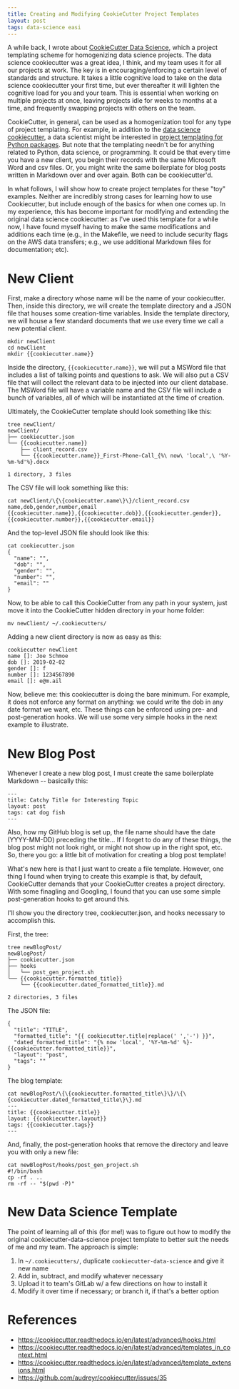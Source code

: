 ```yaml
---
title: Creating and Modifying CookieCutter Project Templates
layout: post
tags: data-science easi
---
```


A while back, I wrote about [CookieCutter Data Science](https://krbnite.github.io/Cookiecutter-Data-Science/), which
a project templating scheme for homogenizing data science projects.  The data science cookiecutter was a great idea, I think, 
and my team uses it for all our projects at work.  The 
key is in encouraging/enforcing a certain level of standards and structure.  It takes a little cognitive load to 
take on the data science cookiecutter your first time, but ever thereafter it will lighten the cognitive load for
you and your team.  This is essential when working on multiple projects at once, leaving projects idle for weeks to
months at a time, and frequently swapping projects with others on the team.  


CookieCutter, in general, can be used as
a homogenization tool for any type of project templating.  For example, in addition to the [data science cookiecutter](https://github.com/drivendata/cookiecutter-data-science),
a data scientist might be interested in 
[project templating for Python packages](https://github.com/audreyr/cookiecutter-pypackage).  But note that the 
templating needn't be for anything related to Python, data science, or programming.  It could be that every time
you have a new client, you begin their records with the same Microsoft Word and csv files.  Or, you might
write the same boilerplate for blog posts written in Markdown over and over again.  Both can be cookiecutter'd.  

In what follows, I will show how to create project templates for these "toy" examples.  Neither are incredibly
strong cases for learning how to use Cookiecutter, but include enough of the basics for when one comes up.  In my 
experience, this has become important for modifying and extending the original data science cookiecutter:  as I've
used this template for a while now, I have found myself having to make the same modifications and additions 
each time (e.g., in the Makefile, we need to include security flags on the AWS data transfers; e.g., we use additional
Markdown files for documentation; etc).


# New Client

First, make a directory whose name will be the name of your cookiecutter.  Then, inside this
directory, we will create the template directory and a JSON file that houses some creation-time
variables.  Inside the template directory, we will house a few standard documents that we use
every time we call a new potential client.

```
mkdir newClient
cd newClient
mkdir {{cookiecutter.name}}
```

Inside the directory, `{{cookiecutter.name}}`, we will put a MSWord file that includes a list 
of talking points and questions to ask.  We will also put a CSV file that will collect the relevant
data to be injected into our client database.  The MSWord file will have a variable name and the CSV
file will include a bunch of variables, all of which will be instantiated at the time of creation.

Ultimately, the CookieCutter template should look something like this:

```
tree newClient/
newClient/
├── cookiecutter.json
└── {{cookiecutter.name}}
    ├── client_record.csv
    └── {{cookiecutter.name}}_First-Phone-Call_{%\ now\ 'local',\ '%Y-%m-%d'%}.docx

1 directory, 3 files
```

The CSV file will look something like this:
```
cat newClient/\{\{cookiecutter.name\}\}/client_record.csv 
name,dob,gender,number,email
{{cookiecutter.name}},{{cookiecutter.dob}},{{cookiecutter.gender}},{{cookiecutter.number}},{{cookiecutter.email}}
```

And the top-level JSON file should look like this:
```
cat cookiecutter.json 
{
  "name": "",
  "dob": "",
  "gender": "",
  "number": "",
  "email": ""
}

```

Now, to be able to call this CookieCutter from any path in your system, just move it into 
the CookieCutter hidden directory in your home folder:
```
mv newClient/ ~/.cookiecutters/
```

Adding a new client directory is now as easy as this:
```
cookiecutter newClient
name []: Joe Schmoe
dob []: 2019-02-02
gender []: f
number []: 1234567890
email []: e@m.ail
```

Now, believe me: this cookiecutter is doing the bare minimum. For example, it does not enforce
any format on anything: we could write the dob in any date format we want, etc.  These things can
be enforced using pre- and post-generation hooks.  We will use some very simple hooks in the
next example to illustrate.


# New Blog Post
Whenever I create a new blog post, I must create the same boilerplate Markdown -- basically this:
```
---
title: Catchy Title for Interesting Topic
layout: post
tags: cat dog fish
---
```

Also, how my GitHub blog is set up, the file name should have the date (YYYY-MM-DD) preceding the 
title... If I forget to do any of these things, the blog post might not look right, or might not
show up in the right spot, etc.  So, there you go: a little bit of motivation for creating a blog
post template!

What's new here is that I just want to create a file template.  However,
one thing I found when trying to create this example is that, by default, CookieCutter demands
that your CookieCutter creates a project directory.  With some finagling and Googling, I found that
you can use some simple post-generation hooks to get around this.

I'll show you the directory tree, cookiecutter.json, and hooks necessary to accomplish this.

First, the tree:
```
tree newBlogPost/
newBlogPost/
├── cookiecutter.json
├── hooks
│   └── post_gen_project.sh
└── {{cookiecutter.formatted_title}}
    └── {{cookiecutter.dated_formatted_title}}.md

2 directories, 3 files
```

The JSON file:
```
{
  "title": "TITLE",
  "formatted_title": "{{ cookiecutter.title|replace(' ','-') }}",
  "dated_formatted_title": "{% now 'local', '%Y-%m-%d' %}-{{cookiecutter.formatted_title}}",
  "layout": "post",
  "tags": ""
}
```

The blog template:
```
cat newBlogPost/\{\{cookiecutter.formatted_title\}\}/\{\{cookiecutter.dated_formatted_title\}\}.md 
---
title: {{cookiecutter.title}}
layout: {{cookiecutter.layout}}
tags: {{cookiecutter.tags}}
---

```

And, finally, the post-generation hooks that remove the directory and leave you with only
a new file:
```
cat newBlogPost/hooks/post_gen_project.sh 
#!/bin/bash
cp -rf . ..
rm -rf -- "$(pwd -P)"
```

# New Data Science Template
The point of learning all of this (for me!) was to figure out how to modify the original cookiecutter-data-science
project template to better suit the needs of me and my team.  The approach is simple:

1. In `~/.cookiecutters/`, duplicate `cookiecutter-data-science` and give it new name
2. Add in, subtract, and modify whatever necessary
3. Upload it to team's GitLab w/ a few directions on how to install it
4. Modify it over time if necessary; or branch it, if that's a better option

# References
* https://cookiecutter.readthedocs.io/en/latest/advanced/hooks.html
* https://cookiecutter.readthedocs.io/en/latest/advanced/templates_in_context.html
* https://cookiecutter.readthedocs.io/en/latest/advanced/template_extensions.html
* https://github.com/audreyr/cookiecutter/issues/35
